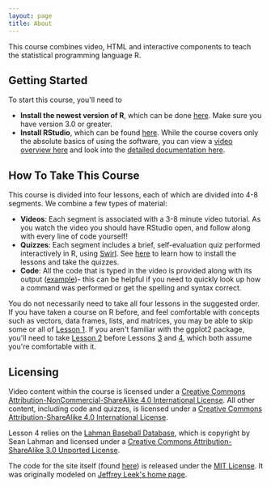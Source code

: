 ```yaml
---
layout: page
title: About
---
```


This course combines video, HTML and interactive components to teach the statistical programming language R.

<a href="" name="starting"></a>
Getting Started
------------

To start this course, you'll need to

* **Install the newest version of R**, which can be done [here](http://lib.stat.cmu.edu/R/CRAN/). Make sure you have version 3.0 or greater.
* **Install RStudio**, which can be found [here](http://www.rstudio.com/). While the course covers only the absolute basics of using the software, you can view a [video overview here](http://vimeo.com/97166163) and look into the [detailed documentation here](https://support.rstudio.com/hc/en-us/categories/200035113-Documentation).

<a href="" name="howto"></a>
How To Take This Course
------------

This course is divided into four lessons, each of which are divided into 4-8 segments. We combine a few types of material:

* **Videos**: Each segment is associated with a 3-8 minute video tutorial. As you watch the video you should have RStudio open, and follow along with every line of code yourself!
* **Quizzes**: Each segment includes a brief, self-evaluation quiz performed interactively in R, using [Swirl](http://swirlstats.com/). See [here](../quizzes/) to learn how to install the lessons and take the quizzes.
* **Code**: All the code that is typed in the video is provided along with its output ([example](../code/code_lesson2/))- this can be helpful if you need to quickly look up how a command was performed or get the spelling and syntax correct.

You do not necessarily need to take all four lessons in the suggested order. If you have taken a course on R before, and feel comfortable with concepts such as vectors, data frames, lists, and matrices, you may be able to skip some or all of [Lesson 1](../lessons/lesson1). If you aren't familiar with the ggplot2 package, you'll need to take [Lesson 2](../lessons/lesson2) before Lessons [3](../lessons/lesson3) and [4](../lessons/lesson4), which both assume you're comfortable with it.

<a href="" name="licensing"></a>
Licensing
----------

Video content within the course is licensed under a [Creative Commons Attribution-NonCommercial-ShareAlike 4.0 International License](http://creativecommons.org/licenses/by-nc-sa/4.0/). All other content, including code and quizzes, is licensed under a [Creative Commons Attribution-ShareAlike 4.0 International License](http://creativecommons.org/licenses/by-sa/4.0/).

Lesson 4 relies on the [Lahman Baseball Database](http://www.seanlahman.com/baseball-archive/statistics/), which is copyright by Sean Lahman and licensed under a [Creative Commons Attribution-ShareAlike 3.0 Unported License](http://creativecommons.org/licenses/by-sa/3.0/).

The code for the site itself (found [here](http://github.com/dgrtwo/RData)) is released under the [MIT License](http://opensource.org/licenses/MIT). It was originally modeled on [Jeffrey Leek's home page](http://jtleek.github.io).
